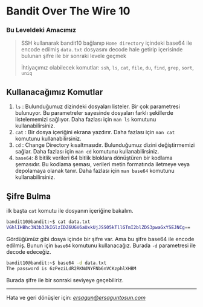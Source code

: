 # Bandit Over The Wire **10**

### Bu Leveldeki Amacımız
> SSH kullanarak bandit10 bağlanıp `Home directory` içindeki base64 ile encode edilmiş `data.txt` dosyasını decode hale getirip içerisinde bulunan şifre ile bir sonraki levele geçmek
> 
>İhtiyaçımız olabilecek komutlar: `ssh`, `ls`, `cat`, `file`, `du`, `find`, `grep`, `sort`, `uniq`

## Kullanacağımız Komutlar
1. `ls` : Bulunduğumuz dizindeki dosyaları listeler. Bir çok parametresi bulunuyor. Bu parametreler sayesinde dosyaları farklı şekillerde listelememizi sağlıyor. Daha fazlası için `man ls` komutunu kullanabilirsiniz.
2. `cat` : Bir dosya içeriğini ekrana yazdırır. Daha fazlası için `man cat` komutunu kullanabilirsiniz.
3. `cd` : Change Directory kısaltmasıdır. Bulunduğumuz dizini değiştirmemizi sağlar.  Daha fazlası için `man cd` komutunu kullanabilirsiniz.
4. `base64`: 8 bitlik verileri 64 bitlik bloklara dönüştüren bir kodlama şemasıdır. Bu kodlama şeması, verileri metin formatında iletmeye veya depolamaya olanak tanır. Daha fazlası için `man base64` komutunu kullanabilirsiniz.

## Şifre Bulma
ilk başta `cat` komutu ile dosyanın içeriğine bakalım. 
```bash
bandit10@bandit:~$ cat data.txt
VGhlIHBhc3N3b3JkIGlzIDZ6UGV6aUxkUjJSS05kTllGTmI2blZDS3pwaGxYSEJNCg==
```
Gördüğümüz gibi dosya içinde bir şifre var. Ama bu şifre base64 ile encode edilmiş. Bunun için `base64` komutunu kullanacağız.
Burada `-d` parametresi ile decode edeceğiz.

```bash
bandit10@bandit:~$ base64 -d data.txt
The password is 6zPeziLdR2RKNdNYFNb6nVCKzphlXHBM
```

Burada şifre ile bir sonraki seviyeye geçebiliriz.
<hr/>

Hata ve geri dönüşler için: *[ersagun@ersaguntosun.com ](mailto:ersagun@ersaguntosun.com)*
